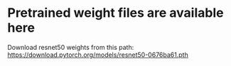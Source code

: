 # Pretrained weight files are available here

Download resnet50 weights from this path:
https://download.pytorch.org/models/resnet50-0676ba61.pth
